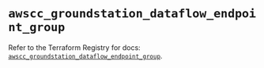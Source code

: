 # `awscc_groundstation_dataflow_endpoint_group`

Refer to the Terraform Registry for docs: [`awscc_groundstation_dataflow_endpoint_group`](https://registry.terraform.io/providers/hashicorp/awscc/0.70.0/docs/resources/groundstation_dataflow_endpoint_group).
